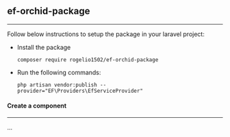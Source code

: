 ## ef-orchid-package

---

Follow below instructions to setup the package in your laravel project:

* Install the package

  `composer require rogelio1502/ef-orchid-package`
* Run the following commands:

  `php artisan vendor:publish --provider="EF\Providers\EfServiceProvider"`

#### Create a component

---

...
